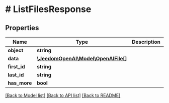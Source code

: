 # # ListFilesResponse

## Properties

Name | Type | Description | Notes
------------ | ------------- | ------------- | -------------
**object** | **string** |  |
**data** | [**\JeedomOpenAI\Model\OpenAIFile[]**](OpenAIFile.md) |  |
**first_id** | **string** |  |
**last_id** | **string** |  |
**has_more** | **bool** |  |

[[Back to Model list]](../../README.md#models) [[Back to API list]](../../README.md#endpoints) [[Back to README]](../../README.md)

